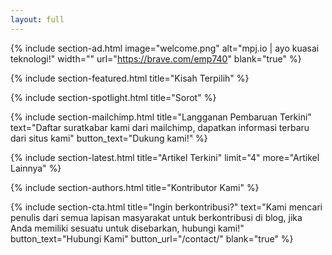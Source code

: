 ```yaml
---
layout: full
---
```


{% include section-ad.html image="welcome.png" alt="mpj.io | ayo kuasai teknologi!" width="" url="https://brave.com/emp740" blank="true" %}


{% include section-featured.html title="Kisah Terpilih" %}


{% include section-spotlight.html title="Sorot" %}


{% include section-mailchimp.html title="Langganan Pembaruan Terkini" text="Daftar suratkabar kami dari mailchimp, dapatkan informasi terbaru dari situs kami" button_text="Dukung kami!" %}


{% include section-latest.html title="Artikel Terkini" limit="4" more="Artikel Lainnya" %}


{% include section-authors.html title="Kontributor Kami" %}

{% include section-cta.html title="Ingin berkontribusi?" text="Kami mencari penulis dari semua lapisan masyarakat untuk berkontribusi di blog, jika Anda memiliki sesuatu untuk disebarkan, hubungi kami!" button_text="Hubungi Kami" button_url="/contact/" blank="true" %}


<!-- 
{% include section-author.html author="john" title="Hello, I am Jane! Welcome to my blog." %} 
-->
